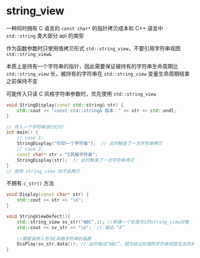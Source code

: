 # string_view

一种同时拥有 C 语言的 `const char*` 的指针拷贝成本和 C++ 语言中 `std::string` 类大部分 api 的类型

作为函数参数时只使用值拷贝形式 `std::string_view`，不要引用字符串视图 `std::string_view&`

本质上是持有一个字符串的指针，因此需要保证被持有的字符串生命周期比 `std::string_view` 长，被持有的字符串在 `std::string_view` 变量生命周期结束之前保持不变

可能传入只读 C 风格字符串参数时，优先使用 `std::string_view`

```cpp
void StringDisplay(const std::string& str) {
    std::cout << "const std::string& 版本：" << str << std::endl;
}

// 传入一个字符串进行打印
int main() {
    // case 1:
    StringDisplay("打印一个字符串");  // 此时触发了一次字符串拷贝
    // case 2: 
    const char* str = "C风格字符串";
    StringDisplay(str);  // 此时触发了一次字符串拷贝    
}
// 使用 string_view 则不会拷贝
```

不拥有 `c_str()` 方法

```cpp
void Display(const char* str) {
    std::cout << str << "\n";
}

void StringViewDefect(){
    std::string_view sv_str("ABC",1); //新建一个长度为1的string_view对象
    std::cout << sv_str << "\n";  // 输出 “A”
   
    //需要调用入参为C风格字符串的函数
    DisPlay(sv_str.data()); // 此时输出“ABC”，因为经过处理的字符串视图无法完美转成C风格字符串
}
```